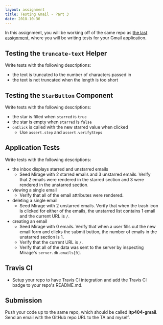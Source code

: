 ```yaml
---
layout: assignment
title: Testing Gmail - Part 3
date: 2018-10-30
---
```


In this assignment, you will be working off of the same repo as [the last assignment](/teaching/2018/assignments/gmail-part-2), where you will be writing tests for your Gmail application.

## Testing the `truncate-text` Helper

Write tests with the following descriptions:

* the text is truncated to the number of characters passed in
* the text is not truncated when the length is too short

## Testing the `StarButton` Component

Write tests with the following descriptions:

* the star is filled when `starred` is `true`
* the star is empty when `starred` is `false`
* `onClick` is called with the new starred value when clicked
  * Use `assert.step` and `assert.verifySteps`

## Application Tests

Write tests with the following descriptions:

* the inbox displays starred and unstarred emails
  * Seed Mirage with 2 starred emails and 3 unstarred emails. Verify that 2 emails were rendered in the starred section and 3 were rendered in the unstarred section.
* viewing a single email
  * Verify that all of the email attributes were rendered.
* deleting a single email
  * Seed Mirage with 2 unstarred emails. Verify that when the trash icon is clicked for either of the emails, the unstarred list contains 1 email and the current URL is `/`.
* creating an email
  * Seed Mirage with 0 emails. Verify that when a user fills out the new email form and clicks the submit button, the number of emails in the unstarred section is 1.
  * Verify that the current URL is `/`.
  * Verify that all of the data was sent to the server by inspecting Mirage's `server.db.emails[0]`.

## Travis CI

* Setup your repo to have Travis CI integration and add the Travis CI badge to your repo's README.md.

## Submission

Push your code up to the same repo, which should be called __itp404-gmail__. Send an email with the GitHub repo URL to the TA and myself.
